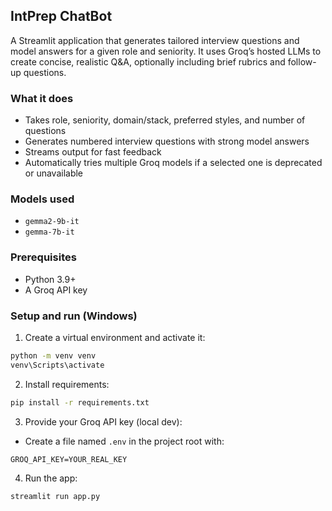 ## IntPrep ChatBot

A Streamlit application that generates tailored interview questions and model answers for a given role and seniority. It uses Groq’s hosted LLMs to create concise, realistic Q&A, optionally including brief rubrics and follow-up questions.

### What it does
- Takes role, seniority, domain/stack, preferred styles, and number of questions
- Generates numbered interview questions with strong model answers
- Streams output for fast feedback
- Automatically tries multiple Groq models if a selected one is deprecated or unavailable

### Models used
- `gemma2-9b-it`
- `gemma-7b-it`


### Prerequisites
- Python 3.9+
- A Groq API key

### Setup and run (Windows)
1) Create a virtual environment and activate it:
```bat
python -m venv venv
venv\Scripts\activate
```

2) Install requirements:
```bat
pip install -r requirements.txt
```

3) Provide your Groq API key (local dev):
- Create a file named `.env` in the project root with:
```env
GROQ_API_KEY=YOUR_REAL_KEY
```

4) Run the app:
```bat
streamlit run app.py
```

